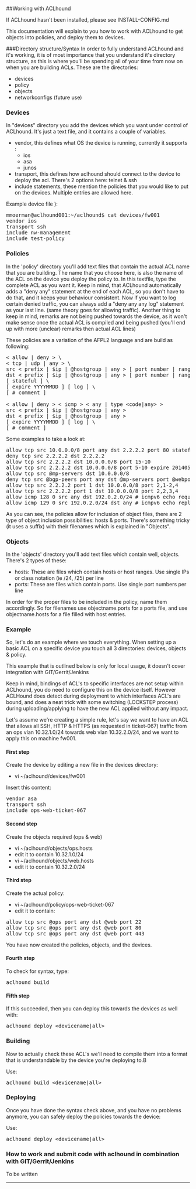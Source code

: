 ##Working with ACLhound

If ACLhound hasn't been installed, please see INSTALL-CONFIG.md

This documentation will explain to you how to work with ACLhound to get objects into policies, and deploy them to devices.

###Directory structure/Syntax</span>
In order to fully understand ACLhound and it's working, it is of most importance that you understand it's directory structure, as this is where you'll be spending all of your time from now on when you are building ACLs. These are the directories:

*   devices
*   policy
*   objects
*   networkconfigs (future use)

### Devices

In &quot;devices&quot; directory you add the devices which you want under control of ACLhound. It's just a text file, and it contains a couple of variables.

*   vendor, this defines what OS the device is running, currently it supports : 
    * ios
    * asa
    * junos
*   transport, this defines how aclhound should connect to the device to deploy the acl. There's 2 options here: telnet &amp; ssh
*   include statements, these mention the policies that you would like to put on the devices. Multiple entries are allowed here.

Example device file ):
<pre>
mmoerman@aclhound001:~/aclhound$ cat devices/fw001
vendor ios
transport ssh
include nw-management
include test-policy
</pre>

### Policies

In the 'policy' directory you'll add text files that contain the actual ACL name that you are building. The name that you choose here, is also the name of the ACL on the device you deploy the policy to. In this textfile, type the complete ACL as you want it. Keep in mind, that ACLhound automatically adds a &quot;deny any&quot; statement at the end of each ACL, so you don't have to do that, and it keeps your behaviour consistent. Now if you want to log certain denied traffic, you can always add a &quot;deny any any log&quot; statement as your last line. (same theory goes for allowing traffic). Another thing to keep in mind, remarks are not being pushed towards the device, as it won't make sense once the actual ACL is compiled and being pushed (you'll end up with more (unclear) remarks then actual ACL lines)</span>

These policies are a variation of the AFPL2 language and are build as following:
<pre>
&lt; allow | deny > \
&lt; tcp | udp | any > \
src &lt; prefix | $ip | @hostgroup | any > [ port number | range | @portgroup | any ]
dst &lt; prefix | $ip | @hostgroup | any > [ port number | range | @portgroup | any ]
[ stateful ] \
[ expire YYYYMMDD ] [ log ] \
[ # comment ]

&lt; allow | deny > &lt; icmp > &lt; any | type &lt;code|any> >
src &lt; prefix | $ip | @hostgroup | any > 
dst &lt; prefix | $ip | @hostgroup | any >
[ expire YYYYMMDD ] [ log ] \
[ # comment ]
</pre>

Some examples to take a look at:
<pre>
allow tcp src 10.0.0.0/8 port any dst 2.2.2.2 port 80 stateful # test
deny tcp src 2.2.2.2 dst 2.2.2.2
allow tcp src 2.2.2.2 dst 10.0.0.0/8 port 15-10
allow tcp src 2.2.2.2 dst 10.0.0.0/8 port 5-10 expire 20140504
allow tcp src @mp-servers dst 10.0.0.0/8
deny tcp src @bgp-peers port any dst @mp-servers port @webports # another comment
allow tcp src 2.2.2.2 port 1 dst 10.0.0.0/8 port 2,1-2,4
allow tcp src 2.2.2.2 port 1 dst 10.0.0.0/8 port 2,2,3,4
allow icmp 128 0 src any dst 192.0.2.0/24 # icmpv6 echo request
allow icmp 129 0 src 192.0.2.0/24 dst any # icmpv6 echo reply
</pre>

As you can see, the policies allow for inclusion of object files, there are 2 type of object inclusion possibilities: hosts &amp; ports. There's something tricky (it uses a suffix) with their filenames which is explained in &quot;Objects&quot;.

### Objects

In the 'objects' directory you'll add text files which contain well, objects. There's 2 types of these:

*   hosts: These are files which contain hosts or host ranges. Use single IPs or class notation (ie /24, /25) per line
*   ports: These are files which contain ports. Use single port numbers per line

In order for the proper files to be included in the policy, name them accordingly. So for filenames use objectname.ports for a ports file, and use objectname.hosts for a file filled with host entries.

### Example

So, let's do an example where we touch everything. When setting up a basic ACL on a specific device you touch all 3 directories: devices, objects &amp; policy.

This example that is outlined below is only for local usage, it doesn't cover integration with GIT/Gerrit/Jenkins

Keep in mind, bindings of ACL's to specific interfaces are not setup within ACLhound, you do need to configure this on the device itself. However ACLHound does detect during deployment to which interfaces ACL's are bound, and does a neat trick with some switching (LOCKSTEP process) during uploading/applying to have the new ACL applied without any impact.

Let's assume we're creating a simple rule, let's say we want to have an ACL that allows all SSH, HTTP &amp; HTTPS (as requested in ticket-067) traffic from an ops vlan 10.32.1.0/24 towards web vlan 10.32.2.0/24, and we want to apply this on machine fw001.

#### **First step**

Create the device by editing a new file in the devices directory:

*   vi ~/aclhound/devices/fw001

Insert this content:
<pre>
vendor asa
transport ssh
include ops-web-ticket-067
</pre>

#### **Second step**

Create the objects required (ops &amp; web)

*   vi ~/aclhound/objects/ops.hosts
*   edit it to contain 10.32.1.0/24
*   vi ~/aclhound/objects/web.hosts
*   edit it to contain 10.32.2.0/24

#### **Third step**

Create the actual policy:

*   vi ~/aclhound/policy/ops-web-ticket-067
*   edit it to contain:
<pre>
allow tcp src @ops port any dst @web port 22
allow tcp src @ops port any dst @web port 80
allow tcp src @ops port any dst @web port 443
</pre>

You have now created the policies, objects, and the devices.

#### **Fourth step**

To check for syntax, type:

<pre>aclhound build</pre>

#### **Fifth step**

If this succeeded, then you can deploy this towards the devices as well with:

<pre>aclhound deploy &lt;devicename|all&gt;</pre>

### **Building**

Now to actually check these ACL's we'll need to compile them into a format that is understandable by the device you're deploying to.B 

Use:

<pre>aclhound build &lt;devicename|all&gt;</pre>

### **Deploying**

Once you have done the syntax check above, and you have no problems anymore, you can safely deploy the policies towards the device:

Use:
<pre>aclhound deploy &lt;devicename|all&gt;</pre>

### How to work and submit code with aclhound in combination with GIT/Gerrit/Jenkins

To be written

* * *

